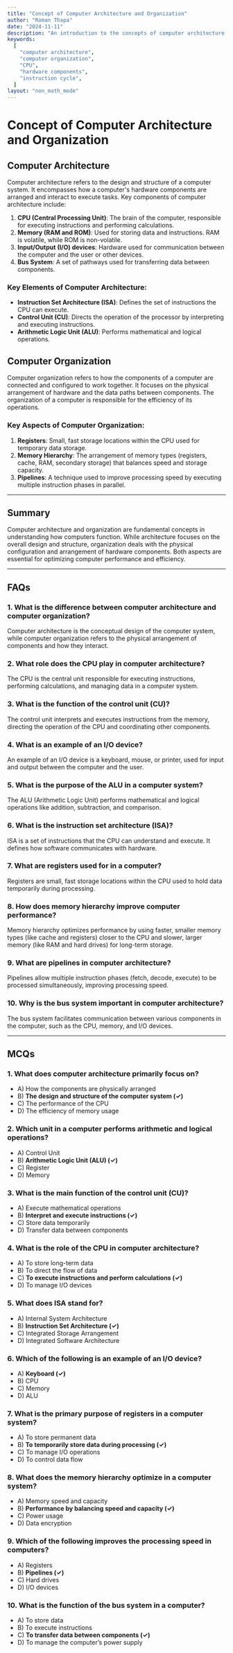 ```yaml
---
title: "Concept of Computer Architecture and Organization"
author: "Roman Thapa"
date: "2024-11-11"
description: "An introduction to the concepts of computer architecture and organization, and their role in the functioning of a computer system."
keywords:
  [
    "computer architecture",
    "computer organization",
    "CPU",
    "hardware components",
    "instruction cycle",
  ]
layout: "non_math_mode"
---
```


# Concept of Computer Architecture and Organization

## Computer Architecture

Computer architecture refers to the design and structure of a computer system. It encompasses how a computer's hardware components are arranged and interact to execute tasks. Key components of computer architecture include:

1. **CPU (Central Processing Unit)**: The brain of the computer, responsible for executing instructions and performing calculations.
2. **Memory (RAM and ROM)**: Used for storing data and instructions. RAM is volatile, while ROM is non-volatile.
3. **Input/Output (I/O) devices**: Hardware used for communication between the computer and the user or other devices.
4. **Bus System**: A set of pathways used for transferring data between components.

### Key Elements of Computer Architecture:

- **Instruction Set Architecture (ISA)**: Defines the set of instructions the CPU can execute.
- **Control Unit (CU)**: Directs the operation of the processor by interpreting and executing instructions.
- **Arithmetic Logic Unit (ALU)**: Performs mathematical and logical operations.

## Computer Organization

Computer organization refers to how the components of a computer are connected and configured to work together. It focuses on the physical arrangement of hardware and the data paths between components. The organization of a computer is responsible for the efficiency of its operations.

### Key Aspects of Computer Organization:

1. **Registers**: Small, fast storage locations within the CPU used for temporary data storage.
2. **Memory Hierarchy**: The arrangement of memory types (registers, cache, RAM, secondary storage) that balances speed and storage capacity.
3. **Pipelines**: A technique used to improve processing speed by executing multiple instruction phases in parallel.

---

## Summary

Computer architecture and organization are fundamental concepts in understanding how computers function. While architecture focuses on the overall design and structure, organization deals with the physical configuration and arrangement of hardware components. Both aspects are essential for optimizing computer performance and efficiency.

---

## FAQs

### 1. What is the difference between computer architecture and computer organization?

Computer architecture is the conceptual design of the computer system, while computer organization refers to the physical arrangement of components and how they interact.

### 2. What role does the CPU play in computer architecture?

The CPU is the central unit responsible for executing instructions, performing calculations, and managing data in a computer system.

### 3. What is the function of the control unit (CU)?

The control unit interprets and executes instructions from the memory, directing the operation of the CPU and coordinating other components.

### 4. What is an example of an I/O device?

An example of an I/O device is a keyboard, mouse, or printer, used for input and output between the computer and the user.

### 5. What is the purpose of the ALU in a computer system?

The ALU (Arithmetic Logic Unit) performs mathematical and logical operations like addition, subtraction, and comparison.

### 6. What is the instruction set architecture (ISA)?

ISA is a set of instructions that the CPU can understand and execute. It defines how software communicates with hardware.

### 7. What are registers used for in a computer?

Registers are small, fast storage locations within the CPU used to hold data temporarily during processing.

### 8. How does memory hierarchy improve computer performance?

Memory hierarchy optimizes performance by using faster, smaller memory types (like cache and registers) closer to the CPU and slower, larger memory (like RAM and hard drives) for long-term storage.

### 9. What are pipelines in computer architecture?

Pipelines allow multiple instruction phases (fetch, decode, execute) to be processed simultaneously, improving processing speed.

### 10. Why is the bus system important in computer architecture?

The bus system facilitates communication between various components in the computer, such as the CPU, memory, and I/O devices.

---

## MCQs

### 1. What does computer architecture primarily focus on?

- A) How the components are physically arranged
- B) **The design and structure of the computer system (✓)**
- C) The performance of the CPU
- D) The efficiency of memory usage

### 2. Which unit in a computer performs arithmetic and logical operations?

- A) Control Unit
- B) **Arithmetic Logic Unit (ALU) (✓)**
- C) Register
- D) Memory

### 3. What is the main function of the control unit (CU)?

- A) Execute mathematical operations
- B) **Interpret and execute instructions (✓)**
- C) Store data temporarily
- D) Transfer data between components

### 4. What is the role of the CPU in computer architecture?

- A) To store long-term data
- B) To direct the flow of data
- C) **To execute instructions and perform calculations (✓)**
- D) To manage I/O devices

### 5. What does ISA stand for?

- A) Internal System Architecture
- B) **Instruction Set Architecture (✓)**
- C) Integrated Storage Arrangement
- D) Integrated Software Architecture

### 6. Which of the following is an example of an I/O device?

- A) **Keyboard (✓)**
- B) CPU
- C) Memory
- D) ALU

### 7. What is the primary purpose of registers in a computer system?

- A) To store permanent data
- B) **To temporarily store data during processing (✓)**
- C) To manage I/O operations
- D) To control data flow

### 8. What does the memory hierarchy optimize in a computer system?

- A) Memory speed and capacity
- B) **Performance by balancing speed and capacity (✓)**
- C) Power usage
- D) Data encryption

### 9. Which of the following improves the processing speed in computers?

- A) Registers
- B) **Pipelines (✓)**
- C) Hard drives
- D) I/O devices

### 10. What is the function of the bus system in a computer?

- A) To store data
- B) To execute instructions
- C) **To transfer data between components (✓)**
- D) To manage the computer’s power supply
